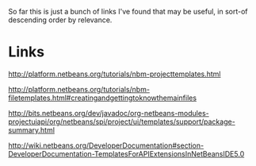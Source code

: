 So far this is just a bunch of links I've found that may be useful, in sort-of descending order by relevance.

# Links #
http://platform.netbeans.org/tutorials/nbm-projecttemplates.html

http://platform.netbeans.org/tutorials/nbm-filetemplates.html#creatingandgettingtoknowthemainfiles

http://bits.netbeans.org/dev/javadoc/org-netbeans-modules-projectuiapi/org/netbeans/spi/project/ui/templates/support/package-summary.html

http://wiki.netbeans.org/DeveloperDocumentation#section-DeveloperDocumentation-TemplatesForAPIExtensionsInNetBeansIDE5.0